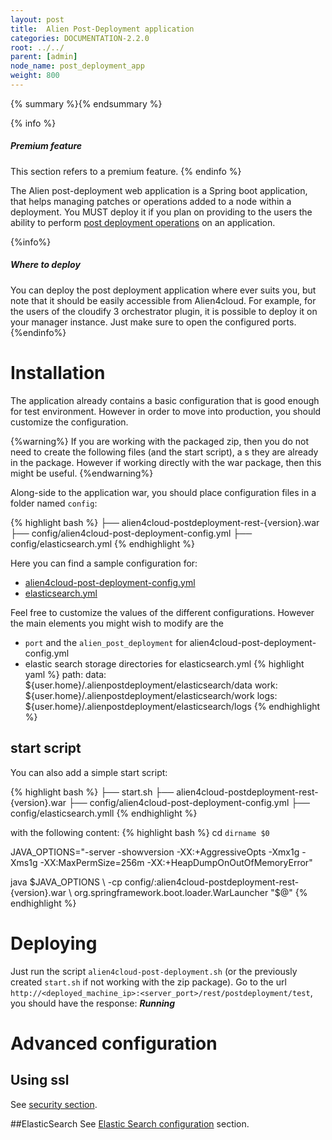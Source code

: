 ```yaml
---
layout: post
title:  Alien Post-Deployment application
categories: DOCUMENTATION-2.2.0
root: ../../
parent: [admin]
node_name: post_deployment_app
weight: 800
---
```


{% summary %}{% endsummary %}

{% info %}
<h5>Premium feature</h5>
This section refers to a premium feature.
{% endinfo %}

The Alien post-deployment web application is a Spring boot application, that helps managing patches or operations added to a node within a deployment. You MUST deploy it if you plan on providing to the users the ability to perform [post deployment operations](#/documentation/2.2.0/user_guide/application_post_deployment.html) on an application.

{%info%}
<h5>Where to deploy</h5>
You can deploy the post deployment application where ever suits you, but note that it should be easily accessible from Alien4cloud.
For example, for the users of the cloudify 3 orchestrator plugin, it is possible to deploy it on your manager instance. Just make sure to open the configured ports.
{%endinfo%}

# Installation
The application already contains a basic configuration that is good enough for test environment. However in order to move into production, you should customize the configuration.

{%warning%}
If you are working with the packaged zip, then you do not need to create the following files (and the start script), a s they are already in the package. However if working directly with the war package, then this might be useful.
{%endwarning%}

Along-side to the application war, you should place configuration files in a folder named `config`:

{% highlight bash %}
├── alien4cloud-postdeployment-rest-{version}.war
├── config/alien4cloud-post-deployment-config.yml
├── config/elasticsearch.yml
{% endhighlight %}

Here you can find a sample configuration for:

* [alien4cloud-post-deployment-config.yml](../../../files/alien4cloud-post-deployment-config.sample.yml)
* [elasticsearch.yml](https://github.com/alien4cloud/alien4cloud/blob/master/alien4cloud-ui/src/main/resources/elasticsearch.yml)

Feel free to customize the values of the different configurations.  However the main elements you might wish to modify are the

* `port` and the `alien_post_deployment` for alien4cloud-post-deployment-config.yml
* elastic search storage directories for elasticsearch.yml
  {% highlight yaml %}
  path:
    data: ${user.home}/.alienpostdeployment/elasticsearch/data
    work: ${user.home}/.alienpostdeployment/elasticsearch/work
    logs: ${user.home}/.alienpostdeployment/elasticsearch/logs
  {% endhighlight %}

## start script
You can also add a simple start script:

{% highlight bash %}
├── start.sh
├── alien4cloud-postdeployment-rest-{version}.war
├── config/alien4cloud-post-deployment-config.yml
├── config/elasticsearch.ymll
{% endhighlight %}

with the following content:
{% highlight bash %}
cd `dirname $0`

JAVA_OPTIONS="-server -showversion -XX:+AggressiveOpts -Xmx1g -Xms1g -XX:MaxPermSize=256m -XX:+HeapDumpOnOutOfMemoryError"

java $JAVA_OPTIONS \
    -cp config/:alien4cloud-postdeployment-rest-{version}.war \
    org.springframework.boot.loader.WarLauncher
    "$@"
{% endhighlight %}

# Deploying

Just run the script `alien4cloud-post-deployment.sh` (or the previously created `start.sh` if not working with the zip package).
Go to the url `http://<deployed_machine_ip>:<server_port>/rest/postdeployment/test`, you should have the response: ***Running***

# Advanced configuration

## Using ssl
See [security section](#/documentation/2.2.0/admin_guide/security_patch.html).

##ElasticSearch
See [Elastic Search configuration](#/documentation/2.2.0/admin_guide/advanced_configuration.html) section.
